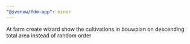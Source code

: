 ```yaml
---
"@svenvw/fdm-app": minor
---
```


At farm create wizard show the cultivations in bouwplan on descending total area instead of random order
